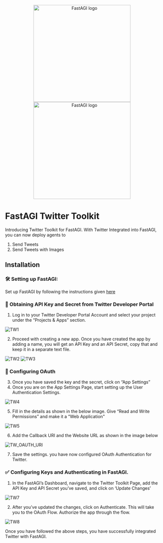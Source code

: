 <p align="center">
<a href="https://fastagi.khulnasoft.com//#gh-light-mode-only">
<img src="https://fastagi.khulnasoft.com/wp-content/uploads/2023/05/Logo-dark.svg" width="318px" alt="FastAGI logo" />
</a>
<a href="https://fastagi.khulnasoft.com//#gh-dark-mode-only">
<img src="https://fastagi.khulnasoft.com/wp-content/uploads/2023/05/Logo-light.svg" width="318px" alt="FastAGI logo" />
</a>
</p>

# FastAGI Twitter Toolkit

Introducing Twitter Toolkit for FastAGI. With Twitter Integrated into FastAGI, you can now deploy agents to

1. Send Tweets
2. Send Tweets with Images

## Installation

### 🛠️ Setting up FastAGI:

Set up FastAGI by following the instructions given [here](https://github.com/KhulnaSoft/FastAGI/blob/main/README.MD)

### 🔐 Obtaining API Key and Secret from Twitter Developer Portal

1. Log in to your Twitter Developer Portal Account and select your project under the “Projects & Apps” section.

![TW1](https://github.com/KhulnaSoft/FastAGI/assets/133874957/7ee7be42-2e20-4b44-beee-92b754031967)
  
2. Proceed with creating a new app. Once you have created the app by adding a name, you will get an API Key and an API Secret, copy that and keep it in a separate text file.

![TW2](https://github.com/KhulnaSoft/FastAGI/assets/133874957/4d0d91ec-d22c-4027-b472-d1bc1c692ac7)
![TW3](https://github.com/KhulnaSoft/FastAGI/assets/133874957/caf265e7-60ac-4a5e-be8b-4b2b9d0fdd15)


### 🚪 Configuring OAuth

3. Once you have saved the key and the secret, click on “App Settings”
4. Once you are on the App Settings Page, start setting up the User Authentication Settings. 

![TW4](https://github.com/KhulnaSoft/FastAGI/assets/133874957/5db07a1e-3104-4a83-8de8-2394d41268ca)

5. Fill in the details as shown in the below image. Give “Read and Write Permissions” and make it a “Web Application"
    
![TW5](https://github.com/KhulnaSoft/FastAGI/assets/133874957/08d322f3-b248-49e6-8e5c-85f8d84b9a5f)
    
6. Add the Callback URI and the Website URL as shown in the image below

![TW_OAUTH_URI](https://github.com/Phoenix2809/FastAGI/assets/133874957/66c555f5-0546-4961-acbd-acd393c52ecf)

7. Save the settings. you have now configured OAuth Authentication for Twitter.

 ### ✅ Configuring Keys and Authenticating in FastAGI.

1. In the FastAGI’s Dashboard, navigate to the Twitter Toolkit Page, add the API Key and API Secret you’ve saved, and click on ‘Update Changes’

![TW7](https://github.com/KhulnaSoft/FastAGI/assets/133874957/cab23842-e515-495a-b697-14587d832abc)

2. After you’ve updated the changes, click on Authenticate. This will take you to the OAuth Flow. Authorize the app through the flow. 

![TW8](https://github.com/KhulnaSoft/FastAGI/assets/133874957/62f877ac-dc1f-475d-9c5c-52040a197762)

Once you have followed the above steps, you have successfully integrated Twitter with FastAGI. 
